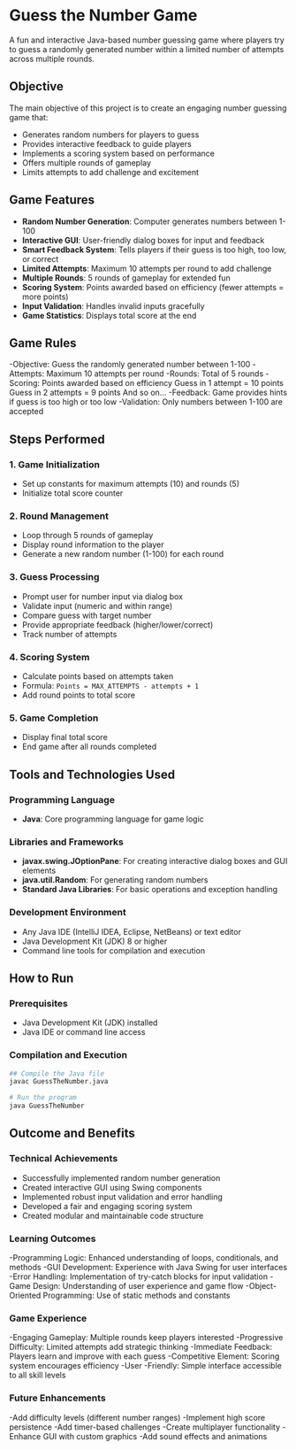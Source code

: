 # Guess the Number Game

A fun and interactive Java-based number guessing game where players try to guess a randomly generated number within a limited number of attempts across multiple rounds.

## Objective

The main objective of this project is to create an engaging number guessing game that:
- Generates random numbers for players to guess
- Provides interactive feedback to guide players
- Implements a scoring system based on performance
- Offers multiple rounds of gameplay
- Limits attempts to add challenge and excitement

## Game Features

- **Random Number Generation**: Computer generates numbers between 1-100
- **Interactive GUI**: User-friendly dialog boxes for input and feedback
- **Smart Feedback System**: Tells players if their guess is too high, too low, or correct
- **Limited Attempts**: Maximum 10 attempts per round to add challenge
- **Multiple Rounds**: 5 rounds of gameplay for extended fun
- **Scoring System**: Points awarded based on efficiency (fewer attempts = more points)
- **Input Validation**: Handles invalid inputs gracefully
- **Game Statistics**: Displays total score at the end
## Game Rules

-Objective: Guess the randomly generated number between 1-100
-Attempts: Maximum 10 attempts per round
-Rounds: Total of 5 rounds
-Scoring: Points awarded based on efficiency
        Guess in 1 attempt = 10 points
        Guess in 2 attempts = 9 points
        And so on...
-Feedback: Game provides hints if guess is too high or too low
-Validation: Only numbers between 1-100 are accepted


## Steps Performed

### 1. Game Initialization
- Set up constants for maximum attempts (10) and rounds (5)
- Initialize total score counter

### 2. Round Management
- Loop through 5 rounds of gameplay
- Display round information to the player
- Generate a new random number (1-100) for each round

### 3. Guess Processing
- Prompt user for number input via dialog box
- Validate input (numeric and within range)
- Compare guess with target number
- Provide appropriate feedback (higher/lower/correct)
- Track number of attempts

### 4. Scoring System
- Calculate points based on attempts taken
- Formula: `Points = MAX_ATTEMPTS - attempts + 1`
- Add round points to total score

### 5. Game Completion
- Display final total score
- End game after all rounds completed

## Tools and Technologies Used

### Programming Language
- **Java**: Core programming language for game logic

### Libraries and Frameworks
- **javax.swing.JOptionPane**: For creating interactive dialog boxes and GUI elements
- **java.util.Random**: For generating random numbers
- **Standard Java Libraries**: For basic operations and exception handling

### Development Environment
- Any Java IDE (IntelliJ IDEA, Eclipse, NetBeans) or text editor
- Java Development Kit (JDK) 8 or higher
- Command line tools for compilation and execution

## How to Run

### Prerequisites
- Java Development Kit (JDK) installed
- Java IDE or command line access

### Compilation and Execution
```bash
## Compile the Java file
javac GuessTheNumber.java

# Run the program
java GuessTheNumber
```

## Outcome and Benefits

### Technical Achievements
- Successfully implemented random number generation
- Created interactive GUI using Swing components
- Implemented robust input validation and error handling
- Developed a fair and engaging scoring system
- Created modular and maintainable code structure

### Learning Outcomes
-Programming Logic: Enhanced understanding of loops, conditionals, and methods
-GUI Development: Experience with Java Swing for user interfaces
-Error Handling: Implementation of try-catch blocks for input validation
-Game Design: Understanding of user experience and game flow
-Object-Oriented Programming: Use of static methods and constants

### Game Experience
-Engaging Gameplay: Multiple rounds keep players interested
-Progressive Difficulty: Limited attempts add strategic thinking
-Immediate Feedback: Players learn and improve with each guess
-Competitive Element: Scoring system encourages efficiency
-User -Friendly: Simple interface accessible to all skill levels

### Future Enhancements
-Add difficulty levels (different number ranges)
-Implement high score persistence
-Add timer-based challenges
-Create multiplayer functionality
-Enhance GUI with custom graphics
-Add sound effects and animations
